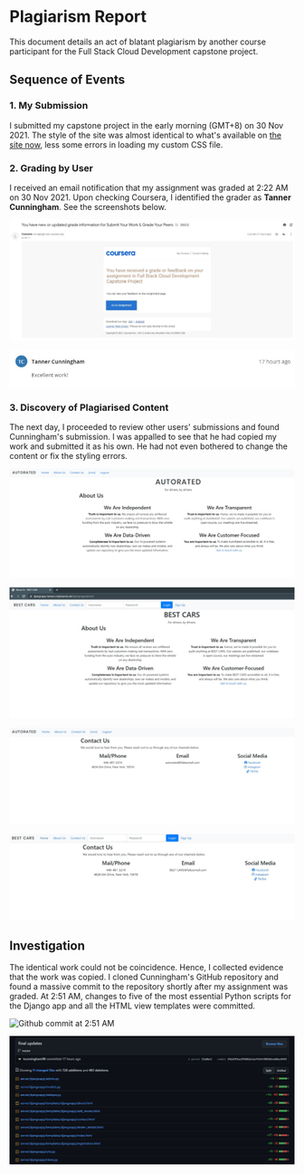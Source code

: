 # Plagiarism Report
This document details an act of blatant plagiarism by another course participant for the Full Stack Cloud Development capstone project.

## Sequence of Events

### 1. My Submission
I submitted my capstone project in the early morning (GMT+8) on 30 Nov 2021. The style of the site was almost identical to what's available on [the site now](https://chrischow.mybluemix.net/djangoapp), less some errors in loading my custom CSS file.

### 2. Grading by User
I received an email notification that my assignment was graded at 2:22 AM on 30 Nov 2021. Upon checking Coursera, I identified the grader as **Tanner Cunningham**. See the screenshots below.

![Email notification](01-feedback-email.jpg)

![Comment by plagiariser](02-feedback-comment.jpg)

### 3. Discovery of Plagiarised Content
The next day, I proceeded to review other users' submissions and found Cunningham's submission. I was appalled to see that he had copied my work and submitted it as his own. He had not even bothered to change the content or fix the styling errors.

![My About page](03-about-page-me.jpg)

![Plagiarised About page](03-about-page-plagiarised.jpg)

![My Contact page](04-contact-page-me.jpg)

![Plagiarised Contact page](04-contact-page-plagiarised.jpg)


## Investigation
The identical work could not be coincidence. Hence, I collected evidence that the work was copied. I cloned Cunningham's GitHub repository and found a massive commit to the repository shortly after my assignment was graded. At 2:51 AM, changes to five of the most essential Python scripts for the Django app and all the HTML view templates were committed.

![Github commit at 2:51 AM](05-github-commit.jpg)

![Github commit at 2:51 AM](06-github-commit.jpg)
